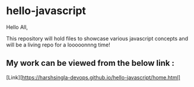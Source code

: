 # hello-javascript

Hello All,

This repository will hold files to showcase various javascript concepts and will be a living repo for a looooonnng time!

## My work can be viewed from the below link :

[Link][https://harshsingla-devops.github.io/hello-javascript/home.html]

